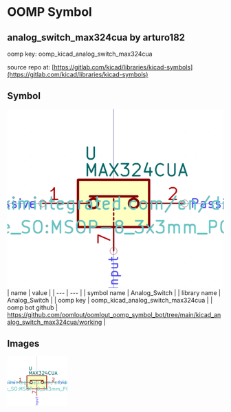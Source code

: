 # OOMP Symbol  
## analog_switch_max324cua  by arturo182  
  
oomp key: oomp_kicad_analog_switch_max324cua  
  
source repo at: [https://gitlab.com/kicad/libraries/kicad-symbols](https://gitlab.com/kicad/libraries/kicad-symbols)  
## Symbol  
  
[![working.png](working_600.png)](working.png)  
| name | value | 
| --- | --- | 
| symbol name | Analog_Switch | 
| library name | Analog_Switch | 
| oomp key | oomp_kicad_analog_switch_max324cua | 
| oomp bot github | https://github.com/oomlout/oomlout_oomp_symbol_bot/tree/main/kicad_analog_switch_max324cua/working | 
## Images  
  
[![working.png](working_140.png)](working.png)  
